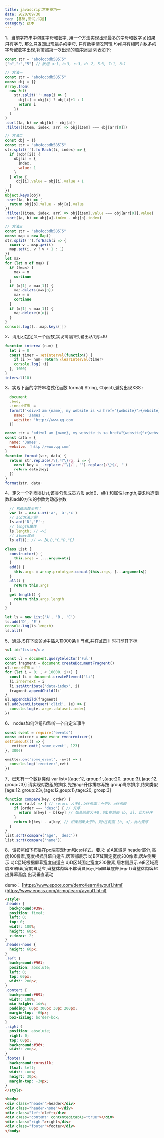 ```yaml
---
title: javascript常用技巧一
date: 2020/09/30
tag: [基础,面试,试题]
category: 技术
---
```


1、当前字符串中包含字母和数字, 用一个方法实现出现最多的字母和数字 
a)如果只有字母, 那么只返回出现最多的字母, 只有数字情况同理
b)如果有相同次数多的字母或数字出现,将按照第一次出现的顺序返回
列表如下:
```javascript
const str = "abcdccbdb58575" 
["b","c","5"] // 数组 a:1, b:3, c:3, d: 2, 5:3, 7:1, 8:1
```
```javascript
// 方法一
const str = "abcdccbdb58575" 
const obj = {}
Array.from(
  new Set(
    str.split('').map(i => {
      obj[i] = obj[i] ? obj[i]+1 : 1
      return i
    })
  )
)
.sort((a, b) => obj[b] - obj[a])
.filter((item, index, arr) => obj[item] === obj[arr[0]])

// 方法二
const obj = {}
const str = "abcdccbdb58575"
str.split('').forEach((i, index) => {
  if (!obj[i]) {
    obj[i] = {
      index,
      value: 1
    }
  } else {
     obj[i].value = obj[i].value + 1
  }
})
Object.keys(obj)
.sort((a, b) => {
  return obj[b].value - obj[a].value
})
.filter((item, index, arr) => obj[item].value === obj[arr[0]].value)
.sort((a, b) => obj[a].index - obj[b].index)

// 方法三
const str = "abcdccbdb58575"
const map = new Map()
str.split('').forEach(i => {
  const v = map.get(i)
  map.set(i, v ? v + 1 : 1)
})
let max
for (let m of map) {
  if (!max) {
    max = m
    continue
  }
  if (m[1] > max[1]) {
    map.delete(max[0])
    max = m
    continue
  }
  if (m[1] < max[1]) {
    map.delete(m[0])
  }
}
console.log([...map.keys()])
```


2、请用闭包定义一个函数,实现每隔1秒,输出从1到500
```javascript
function interval(num) {
  let i = 0
  const timer = setInterval(function() {
    if (i >= num) return clearInterval(timer)
    console.log(++i)
  }, 1000)
}
interval(10)
```

3、实现下面的字符串格式化函数 format( String, Object),避免出现XSS :
```javascript
  document
  .body
  .innerHTML = 
  format('<div>I am {name}, my website is <a href="{website}">{website}</a></div>',{
    name: 'James',
    website: 'http://www.qq.com'
  })
```
```javascript
const str = '<div>I am {name}, my website is <a href="{website}">{website}</a></div>'
const data = {
  name: 'James',
  website: 'http://www.qq.com'
}
function format(str, data) {
  return str.replace(/\{.*?\}/g, i => {
    const key = i.replace(/^\{/|, '').replace(/\}$/, '')
    return data[key]
  })
}
format(str, data)
```

4、定义一个列表类List,该类包含成员方法 add()、all() 和属性 length,要求构造函数和add0方法的参数为动态参数
```javascript
  // 构造函数示例：
  var ls = new List('A', 'B','C')
  // add方法示例
  ls.add('D','E');
  // length属性
  ls.length; // =>5
  // items属性
  ls.all(); // =>【A,B,"C,"D,"E]
```

```javascript
class List {
  constructor() {
    this.args = [...arguments]
  }
  add() {
    this.args = Array.prototype.concat(this.args, [...arguments])
  }
  all() {
    return this.args
  }
  get length() {
    return this.args.length
  }
}

let ls = new List('A', 'B', 'C')
ls.add('D', 'E')
console.log(ls.length)
ls.all()
```


5、通过JS在下面的ul中插入10000条 li 节点,并在点击 li 时打印其下标
```html
<ul id="list></ul>
```
```javascript
const ul = document.querySelector('#ul')
const fragment = document.createDocumentFragment()
ul.innerHTML= ''
for (let i = 0; i < 10000; i++) {
  const li = document.createElement('li')
  li.innerText = i
  li.setAttribute('data-index', i)
  fragment.appendChild(li)
}
ul.appendChild(fragment)
ul.addEventListener('click', (e) => {
  console.log(e.target.dataset.index)
})
```


6、 nodes如何注册和监听一个自定义事件
```javascript
const event = require('events')
const emitter = new event.EventEmitter()
setTimeout(() => {
   emitter.emit('some_event', 123)
}, 3000)

emitter.on('some_event', (evt) => {
  console.log('receive:',evt)
})
```

7、已知有一个数组类似 var list=[{age:12, group:1},{age:20, group:3},{age:12, group:23}]
请实现对数组的排序,先按age升序排序再按 group降序排序,结果类似[age:12, group:23},{age:12,goup:1},tage:20, group:3]

```javascript
function compare(key, order) { 
  return (a,b) => { // return 大于0，b在前面；小于0，a在前面
    if (order === 'desc') { // 升序
      return a[key] - b[key] // 如果结果大于0，则b在前面 [b, a]，此为升序
    }
    return b[key] - a[key] // 如果结果大于0，则b在前面 [b, a]，此为降序
  }
}
list.sort(compare('age', 'desc'))
list.sort(compare('name'))
```

8、请按照如下布局在pc端实现htm和css样式，要求:
a)A区域是 header部分,高度100像素,宽度根据屏幕自适应,居顶部展示
b)B区域固定宽度200像素,居左侧展示
c)C区域根据屏幕宽度自适应
d)D区域固定宽度200像素,居右侧展示
e)E区域高度80像素,宽度自适应,当整体内容不够满屏展示,E居屏幕底部展示
f)当整体内容超出屏幕高度,出现垂直滚动

demo：
[https://www.epoos.com/demo/learn/layout1.html](https://www.epoos.com/demo/learn/layout1.html)

```html
<style>
.header {
  background:#396;
  position: fixed;
  left: 0;
  top: 0;
  width: 100%;
  height: 60px;
  z-index: 2;
}
.header-none {
  height: 60px;
}
.left {
  background:#963;
  position: absolute;
  left: 0;
  top: 60px;
  width: 200px;
}
.content {
  background:#693;
  width: 100%;
  min-height: 100%;
  padding: 60px 200px 30px 200px;
  margin-top: -60px;
  box-sizing: border-box;
}
.right {
  position: absolute;
  right: 0;
  top: 60px;
  background:#369;
  width: 200px;
}
.footer {
  background:cornsilk;
  float: left;
  width: 100%;
  height: 30px;
  margin-top: -30px;
}
</style>

<body>
<div class="header">header</div>
<div class="header-none"></div>
<div class="left">left</div>
<div class="content" contenteditable="true"></div>
<div class="right">right</div>
<div class="footer">footer</div>
</body>
```

